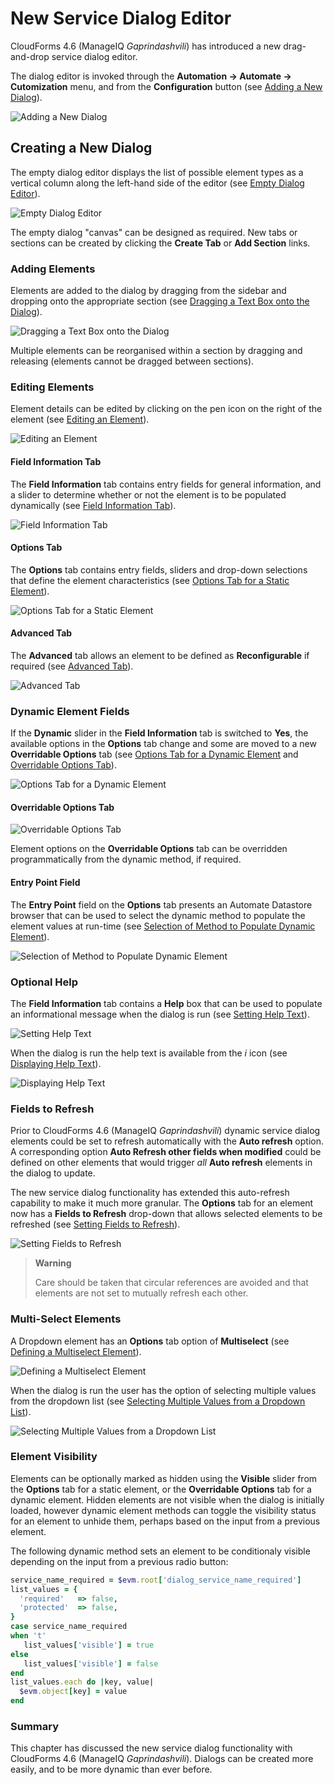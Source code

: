 # New Service Dialog Editor

CloudForms 4.6 (ManageIQ *Gaprindashvili*) has introduced a new drag-and-drop service dialog editor.

The dialog editor is invoked through the **Automation -> Automate -> Cutomization** menu, and from the **Configuration** button (see [Adding a New Dialog](#i1)).

![Adding a New Dialog](images/screenshot1.png)

## Creating a New Dialog

The empty dialog editor displays the list of possible element types as a vertical column along the left-hand side of the editor (see [Empty Dialog Editor](#i2)).

![Empty Dialog Editor](images/screenshot2.png)

The empty dialog "canvas" can be designed as required. New tabs or sections can be created by clicking the **Create Tab** or **Add Section** links. 

### Adding Elements

Elements are added to the dialog by dragging from the sidebar and dropping onto the appropriate section (see [Dragging a Text Box onto the Dialog](#i3)).

![Dragging a Text Box onto the Dialog](images/screenshot3c.png)

Multiple elements can be reorganised within a section by dragging and releasing (elements cannot be dragged between sections).

### Editing Elements

Element details can be edited by clicking on the pen icon on the right of the element (see [Editing an Element](#i4)).

![Editing an Element](images/screenshot4.png)

#### Field Information Tab

The **Field Information** tab contains entry fields for general information, and a slider to determine whether or not the element is to be populated dynamically (see [Field Information Tab](#i5)).

![Field Information Tab](images/screenshot5.png)

#### Options Tab

The **Options** tab contains entry fields, sliders and drop-down selections that define the element characteristics (see [Options Tab for a Static Element](#i6)).

![Options Tab for a Static Element](images/screenshot6.png)

#### Advanced Tab

The **Advanced** tab allows an element to be defined as **Reconfigurable** if required (see [Advanced Tab](#i7)).

![Advanced Tab](images/screenshot7.png)

### Dynamic Element Fields

If the **Dynamic** slider in the **Field Information** tab is switched to **Yes**, the available options in the **Options** tab change and some are moved to a new **Overridable Options** tab (see [Options Tab for a Dynamic Element](#i8) and [Overridable Options Tab](#i9)).

![Options Tab for a Dynamic Element](images/screenshot9.png)

#### Overridable Options Tab

![Overridable Options Tab](images/screenshot8.png)

Element options on the **Overridable Options** tab can be overridden programmatically from the dynamic method, if required.

#### Entry Point Field

The **Entry Point** field on the **Options** tab presents an Automate Datastore browser that can be used to select the dynamic method to populate the element values at run-time (see [Selection of Method to Populate Dynamic Element](#i10)).

![Selection of Method to Populate Dynamic Element](images/screenshot10.png)

### Optional Help

The **Field Information** tab contains a **Help** box that can be used to populate an informational message when the dialog is run (see [Setting Help Text](#i11)).

![Setting Help Text](images/screenshot11.png)

When the dialog is run the help text is available from the _i_ icon (see [Displaying Help Text](#i12)).

![Displaying Help Text](images/screenshot12.png)

### Fields to Refresh

Prior to CloudForms 4.6 (ManageIQ *Gaprindashvili*) dynamic service dialog elements could be set to refresh automatically with the **Auto refresh** option. A corresponding option **Auto Refresh other fields when modified** could be defined on other elements that would trigger _all_ **Auto refresh** elements in the dialog to update.

The new service dialog functionality has extended this auto-refresh capability to make it much more granular. The **Options** tab for an element now has a **Fields to Refresh** drop-down that allows selected elements to be refreshed (see [Setting Fields to Refresh](#i13)).

![Setting Fields to Refresh](images/screenshot13.png)

> **Warning**
> 
> Care should be taken that circular references are avoided and that elements are not set to mutually refresh each other.

### Multi-Select Elements

A Dropdown element has an **Options** tab option of **Multiselect** (see [Defining a Multiselect Element](#i14)).

![Defining a Multiselect Element](images/screenshot14.png)

When the dialog is run the user has the option of selecting multiple values from the dropdown list (see [Selecting Multiple Values from a Dropdown List](#i14)).

![Selecting Multiple Values from a Dropdown List](images/screenshot15.png)

### Element Visibility

Elements can be optionally marked as hidden using the **Visible** slider from the **Options** tab for a static element, or the **Overridable Options** tab for a dynamic element. Hidden elements are not visible when the dialog is initially loaded, however dynamic element methods can toggle the visibility status for an element to unhide them, perhaps based on the input from a previous element.

The following dynamic method sets an element to be conditionaly visible depending on the input from a previous radio button:

``` ruby
service_name_required = $evm.root['dialog_service_name_required']
list_values = {
  'required'   => false,
  'protected'  => false,
}
case service_name_required
when 't'
   list_values['visible'] = true
else
   list_values['visible'] = false
end
list_values.each do |key, value|
  $evm.object[key] = value
end
```

### Summary

This chapter has discussed the new service dialog functionality with CloudForms 4.6 (ManageIQ *Gaprindashvili*). Dialogs can be created more easily, and to be more dynamic than ever before.
